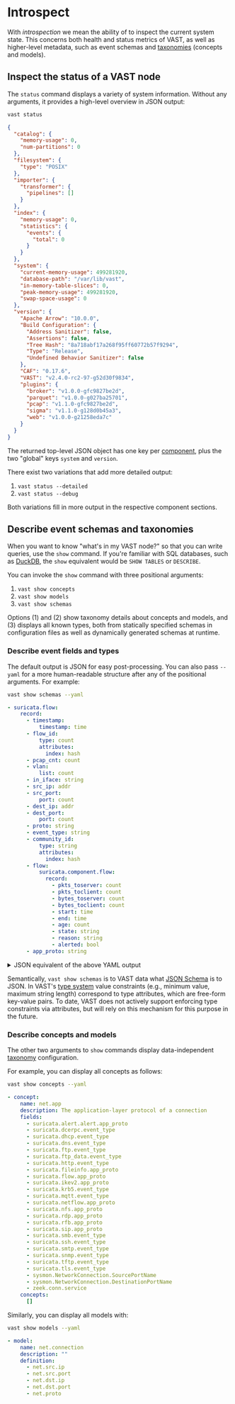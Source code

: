 # Introspect

With *introspection* we mean the ability of to inspect the current system state.
This concerns both health and status metrics of VAST, as well as higher-level
metadata, such as event schemas and [taxonomies][taxonomies] (concepts and
models).

## Inspect the status of a VAST node

The `status` command displays a variety of system information. Without any
arguments, it provides a high-level overview in JSON output:

```bash
vast status
```

```json
{
  "catalog": {
    "memory-usage": 0,
    "num-partitions": 0
  },
  "filesystem": {
    "type": "POSIX"
  },
  "importer": {
    "transformer": {
      "pipelines": []
    }
  },
  "index": {
    "memory-usage": 0,
    "statistics": {
      "events": {
        "total": 0
      }
    }
  },
  "system": {
    "current-memory-usage": 499281920,
    "database-path": "/var/lib/vast",
    "in-memory-table-slices": 0,
    "peak-memory-usage": 499281920,
    "swap-space-usage": 0
  },
  "version": {
    "Apache Arrow": "10.0.0",
    "Build Configuration": {
      "Address Sanitizer": false,
      "Assertions": false,
      "Tree Hash": "8a718abf17a268f95ff60772b57f9294",
      "Type": "Release",
      "Undefined Behavior Sanitizer": false
    },
    "CAF": "0.17.6",
    "VAST": "v2.4.0-rc2-97-g52d30f9834",
    "plugins": {
      "broker": "v1.0.0-gfc9827be2d",
      "parquet": "v1.0.0-g027ba25701",
      "pcap": "v1.1.0-gfc9827be2d",
      "sigma": "v1.1.0-g128d0b45a3",
      "web": "v1.0.0-g21258eda7c"
    }
  }
}
```

The returned top-level JSON object has one key per
[component](/docs/understand/architecture/components), plus the two "global" keys
`system` and `version`.

There exist two variations that add more detailed output:

1. `vast status --detailed`
2. `vast status --debug`

Both variations fill in more output in the respective component sections.

## Describe event schemas and taxonomies

When you want to know "what's in my VAST node?" so that you can write queries,
use the `show` command. If you're familiar with SQL databases, such as
[DuckDB](https://duckdb.org/docs/guides/meta/list_tables), the `show` equivalent
would be `SHOW TABLES` or `DESCRIBE`.

You can invoke the `show` command with three positional arguments:

1. `vast show concepts`
2. `vast show models`
3. `vast show schemas`

Options (1) and (2) show taxonomy details about concepts and models, and (3)
displays all known types, both from statically specified schemas in
configuration files as well as dynamically generated schemas at runtime.

### Describe event fields and types

The default output is JSON for easy post-processing. You can also pass `--yaml`
for a more human-readable structure after any of the positional arguments. For
example:

```bash
vast show schemas --yaml
```

```yaml
- suricata.flow:
    record:
      - timestamp:
          timestamp: time
      - flow_id:
          type: count
          attributes:
            index: hash
      - pcap_cnt: count
      - vlan:
          list: count
      - in_iface: string
      - src_ip: addr
      - src_port:
          port: count
      - dest_ip: addr
      - dest_port:
          port: count
      - proto: string
      - event_type: string
      - community_id:
          type: string
          attributes:
            index: hash
      - flow:
          suricata.component.flow:
            record:
              - pkts_toserver: count
              - pkts_toclient: count
              - bytes_toserver: count
              - bytes_toclient: count
              - start: time
              - end: time
              - age: count
              - state: string
              - reason: string
              - alerted: bool
      - app_proto: string
```

<details>
<summary>JSON equivalent of the above YAML output</summary>

```json
[
  {
    "suricata.flow": {
      "record": [
        {
          "timestamp": {
            "timestamp": "time"
          }
        },
        {
          "flow_id": {
            "type": "count",
            "attributes": {
              "index": "hash"
            }
          }
        },
        {
          "pcap_cnt": "count"
        },
        {
          "vlan": {
            "list": "count"
          }
        },
        {
          "in_iface": "string"
        },
        {
          "src_ip": "addr"
        },
        {
          "src_port": {
            "port": "count"
          }
        },
        {
          "dest_ip": "addr"
        },
        {
          "dest_port": {
            "port": "count"
          }
        },
        {
          "proto": "string"
        },
        {
          "event_type": "string"
        },
        {
          "community_id": {
            "type": "string",
            "attributes": {
              "index": "hash"
            }
          }
        },
        {
          "flow": {
            "suricata.component.flow": {
              "record": [
                {
                  "pkts_toserver": "count"
                },
                {
                  "pkts_toclient": "count"
                },
                {
                  "bytes_toserver": "count"
                },
                {
                  "bytes_toclient": "count"
                },
                {
                  "start": "time"
                },
                {
                  "end": "time"
                },
                {
                  "age": "count"
                },
                {
                  "state": "string"
                },
                {
                  "reason": "string"
                },
                {
                  "alerted": "bool"
                }
              ]
            }
          }
        },
        {
          "app_proto": "string"
        }
      ]
    }
  }
]
```

</details>

Semantically, `vast show schemas` is to VAST data what [JSON
Schema](https://json-schema.org/) is to JSON. In VAST's [type
system](/docs/understand/data-model/type-system) value constraints (e.g.,
minimum value, maximum string length) correspond to type attributes, which are
free-form key-value pairs. To date, VAST does not actively support enforcing
type constraints via attributes, but will rely on this mechanism for this
purpose in the future.

### Describe concepts and models

The other two arguments to `show` commands display data-independent
[taxonomy][taxonomies] configuration.

For example, you can display all concepts as follows:

```bash
vast show concepts --yaml
```

```yaml
- concept:
    name: net.app
    description: The application-layer protocol of a connection
    fields:
      - suricata.alert.alert.app_proto
      - suricata.dcerpc.event_type
      - suricata.dhcp.event_type
      - suricata.dns.event_type
      - suricata.ftp.event_type
      - suricata.ftp_data.event_type
      - suricata.http.event_type
      - suricata.fileinfo.app_proto
      - suricata.flow.app_proto
      - suricata.ikev2.app_proto
      - suricata.krb5.event_type
      - suricata.mqtt.event_type
      - suricata.netflow.app_proto
      - suricata.nfs.app_proto
      - suricata.rdp.app_proto
      - suricata.rfb.app_proto
      - suricata.sip.app_proto
      - suricata.smb.event_type
      - suricata.ssh.event_type
      - suricata.smtp.event_type
      - suricata.snmp.event_type
      - suricata.tftp.event_type
      - suricata.tls.event_type
      - sysmon.NetworkConnection.SourcePortName
      - sysmon.NetworkConnection.DestinationPortName
      - zeek.conn.service
    concepts:
      []
```

Similarly, you can display all models with:

```bash
vast show models --yaml
```

```yaml
- model:
    name: net.connection
    description: ""
    definition:
      - net.src.ip
      - net.src.port
      - net.dst.ip
      - net.dst.port
      - net.proto
```

[taxonomies]: /docs/understand/data-model/taxonomies
